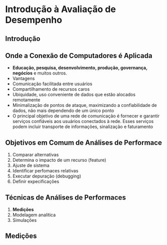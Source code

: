 <!-- Linkando o CSS-->
<link rel="stylesheet" href="../estilos-markdown.css">

<!-- Início do Documento -->
<h1 class="laboratorio-de-redes">Introdução à Avaliação de Desempenho</h1>

## Introdução

## Onde a Conexão de Computadores é Aplicada

* **Educação, pesquisa, desenvolvimento, produção, governança, negócios** e muitos outros.
* Vantagens
* Comunicação facilitada entre usuários
* Compartilhamento de recursos caros
* Ubiquidade, uso conveniente de dados que estão alocados remotamente
* Minimalização de pontos de ataque, maximizando a confiabilidade de dados, não mais dependendo de um único ponto
* O principal objetivo de uma rede de comunicação é fornecer e garantir serviços confiáveis ​​aos usuários conectados à rede. Esses serviços podem incluir transporte de informações, sinalização e faturamento

## Objetivos em Comum de Análises de Performace

1. Comparar alternativas
2. Determina o impacto de um recurso (feature)
3. Ajuste de sistema
4. Identificar perfomaces relativas
5. Executar depuração (debugging)
6. Definir expecificações

## Técnicas de Análises de Performaces

1. **Medições**
2. Modelagem analítica
3. Simulações

## Medições